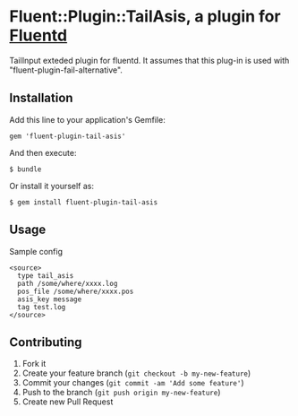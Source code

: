 # Fluent::Plugin::TailAsis, a plugin for [Fluentd](http://fluentd.org)

TailInput exteded plugin for fluentd.
It assumes that this plug-in is used with "fluent-plugin-fail-alternative". 

## Installation

Add this line to your application's Gemfile:

    gem 'fluent-plugin-tail-asis'

And then execute:

    $ bundle

Or install it yourself as:

    $ gem install fluent-plugin-tail-asis

## Usage

Sample config

    <source>
      type tail_asis
      path /some/where/xxxx.log
      pos_file /some/where/xxxx.pos
      asis_key message
      tag test.log
    </source>

## Contributing

1. Fork it
2. Create your feature branch (`git checkout -b my-new-feature`)
3. Commit your changes (`git commit -am 'Add some feature'`)
4. Push to the branch (`git push origin my-new-feature`)
5. Create new Pull Request

